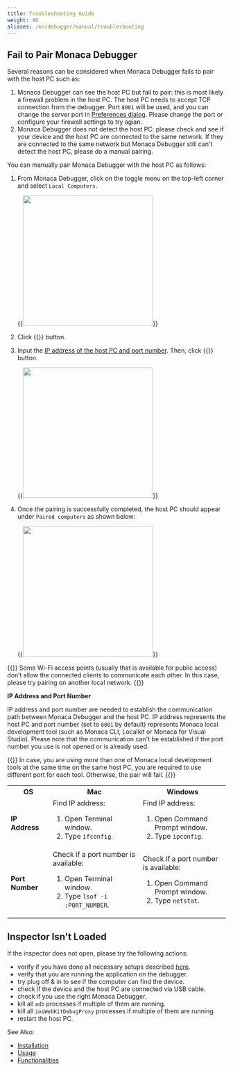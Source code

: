```yaml
---
title: Troubleshooting Guide
weight: 40
aliases: /en/debugger/manual/troubleshooting
---
```


## Fail to Pair Monaca Debugger

Several reasons can be considered when Monaca Debugger fails to pair
with the host PC such as:

1.  Monaca Debugger can see the host PC but fail to pair: this is most
    likely a firewall problem in the host PC. The host PC needs to
    accept TCP connection from the debugger. Port `8001` will be used, and
    you can change the server port in [Preferences dialog](/en/products_guide/monaca_localkit/overview/#localkit-preference). Please change the
    port or configure your firewall settings to try agian.
2.  Monaca Debugger does not detect the host PC: please check and see if
    your device and the host PC are connected to the same network. If
    they are connected to the same network but Monaca Debugger still
    can't detect the host PC, please do a manual pairing.

You can manually pair Monaca Debugger with the host PC as follows:

1.  From Monaca Debugger, click on the toggle menu on the top-left
    corner and select `Local Computers`.

    {{<img src="/images/debugger/manual/troubleshooting/1.png" width="300">}}  

2.  Click {{<guilabel name="Pair the New Computer">}} button.
3.  Input the [IP address of the host PC and port number](#ip-port).
    Then, click {{<guilabel name="Pair">}} button.

    {{<img src="/images/debugger/manual/troubleshooting/2.png" width="300">}}  

4.  Once the pairing is successfully completed, the host PC should
    appear under `Paired computers` as shown below:

    {{<img src="/images/debugger/manual/troubleshooting/3.png" width="300">}}  

{{<note>}}
    Some Wi-Fi access points (usually that is available for public access) don’t allow the connected clients to communicate each other. In this case, please try pairing on another local network.
{{</note>}}

<a name="ip-port"><b>IP Address and Port Number</b></a>

IP address and port number are needed to establish the communication
path between Monaca Debugger and the host PC. IP address represents the
host PC and port number (set to `8001` by default) represents Monaca local
development tool (such as Monaca CLI, Localkit or Monaca for Visual
Studio). Please note that the communication can't be established if the
port number you use is not opened or is already used.

{{<note>}}
    In case, you are using more than one of Monaca local development tools at the same time on the same host PC, you are required to use different port for each tool. Otherwise, the pair will fail.
{{</note>}}

<table>
    <tr>
        <th>OS</th>
        <th>Mac</th>
        <th>Windows</th>
    </tr>
    <tr>
        <td><b>IP Address</b></td>
        <td>Find IP address:
            <ol>
                <li>Open Terminal window.</li>
                <li>Type <code>ifconfig</code>.</li>
            </ol>
        </td>
        <td>Find IP address:
            <ol>
                <li>Open Command Prompt window.</li>
                <li>Type <code>ipconfig</code>.</li>
            </ol>
        </td>
    </tr>
    <tr>
        <td><b>Port Number</b></td>
        <td>Check if a port number is available:
            <ol>
                <li>Open Terminal window.</li>
                <li>Type <code>lsof -i :PORT_NUMBER</code>.</li>
            </ol>
        </td>
        <td>Check if a port number is available:
            <ol>
                <li>Open Command Prompt window.</li>
                <li>Type <code>netstat</code>.</li>
            </ol>
        </td>
    </tr>
</table>

##  Inspector Isn't Loaded

If the inspector does not open, please try the following actions:

-   verify if you have done all necessary setups described [here](../debug/#debugger-with-local-tools).
-   verify that you are running the application on the debugger.
-   try plug off & in to see if the computer can find the device.
-   check if the device and the host PC are connected via USB cable.
-   check if you use the right Monaca Debugger.
-   kill all `adb` processes if multiple of them are running.
-   kill all `iosWebKitDebugProxy` processes if multiple of them are
    running.
-   restart the host PC.

See Also: 

- [Installation](../installation)
- [Usage](../debug)
- [Functionalities](../features)
